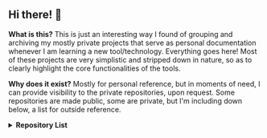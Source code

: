 ## Hi there! 👋

**What is this?** This is just an interesting way I found of grouping and archiving my mostly private projects that serve as personal documentation whenever I am learning a new tool/technology. Everything goes here! Most of these projects are very simplistic and stripped down in nature, so as to clearly highlight the core functionalities of the tools.

**Why does it exist?** Mostly for personal reference, but in moments of need, I can provide visibility to the private repositories, upon request. Some repositories are made public, some are private, but I'm including down below, a list for outside reference.

<details>
  <summary><b>Repository List</b></summary>
    <p>
    <IMG src="https://raw.githubusercontent.com/my-learning-archive/.github/main/profile/repositorylist.png"  alt="repositorylist.png"/>
    </p>    
</details>
